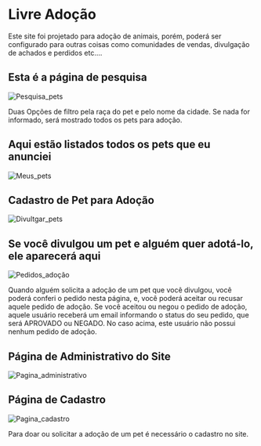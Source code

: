 # Livre Adoção
 
 Este site foi projetado para adoção de animais, porém, poderá ser configurado para outras coisas como comunidades de vendas, divulgação de achados e perdidos etc....

 ## Esta é a página de pesquisa

 ![Pesquisa_pets](https://github.com/LivreComercioBR/adote-um-pet/assets/156385405/bc12abe0-f8a7-47bb-aa6f-33cde02556c5)

Duas Opções de filtro pela raça do pet e pelo nome da cidade. Se nada for informado, será mostrado todos os pets para adoção.

## Aqui estão listados todos os pets que eu anunciei

![Meus_pets](https://github.com/LivreComercioBR/adote-um-pet/assets/156385405/588fc78f-e643-43ee-8631-71d5a874a42a)

## Cadastro de Pet para Adoção

![Divultgar_pets](https://github.com/LivreComercioBR/adote-um-pet/assets/156385405/1c3e1afc-e82d-4347-ac8d-f2ae2de7d5b6)

## Se você divulgou um pet e alguém quer adotá-lo, ele aparecerá aqui

![Pedidos_adoção](https://github.com/LivreComercioBR/adote-um-pet/assets/156385405/7962c12c-9b39-47f9-818c-d98971763cde)

Quando alguém solicita a adoção de um pet que você divulgou, você poderá conferi o pedido nesta página, e, você poderá aceitar ou recusar aquele pedido de adoção. Se você aceitou ou negou o pedido de adoção, aquele usuário receberá um email informando o status do seu pedido, que será APROVADO ou NEGADO.
No caso acima, este usuário não possui nenhum pedido de adoção.

## Página de Administrativo do Site

![Pagina_administrativo](https://github.com/LivreComercioBR/adote-um-pet/assets/156385405/7855bd7b-036e-4465-ab7e-471e88a4cb96)

## Página de Cadastro

![Pagina_cadastro](https://github.com/LivreComercioBR/adote-um-pet/assets/156385405/71bf7f37-8957-4f5d-9a16-01464ecd5b0c)

Para doar ou solicitar a adoção de um pet é necessário o cadastro no site.
